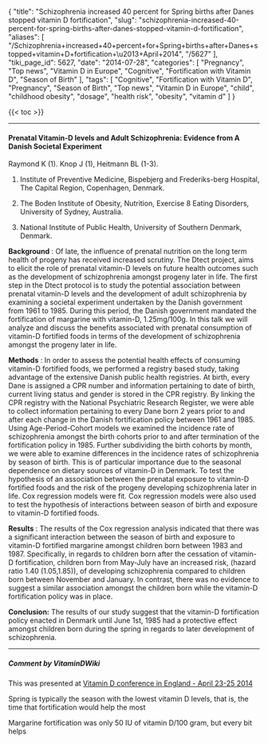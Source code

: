 {
    "title": "Schizophrenia increased 40 percent for Spring births after Danes stopped vitamin D fortification",
    "slug": "schizophrenia-increased-40-percent-for-spring-births-after-danes-stopped-vitamin-d-fortification",
    "aliases": [
        "/Schizophrenia+increased+40+percent+for+Spring+births+after+Danes+stopped+vitamin+D+fortification+\u2013+April+2014",
        "/5627"
    ],
    "tiki_page_id": 5627,
    "date": "2014-07-28",
    "categories": [
        "Pregnancy",
        "Top news",
        "Vitamin D in Europe",
        "Cognitive",
        "Fortification with Vitamin D",
        "Season of Birth"
    ],
    "tags": [
        "Cognitive",
        "Fortification with Vitamin D",
        "Pregnancy",
        "Season of Birth",
        "Top news",
        "Vitamin D in Europe",
        "child",
        "childhood obesity",
        "dosage",
        "health risk",
        "obesity",
        "vitamin d"
    ]
}


{{< toc >}}

---

#### Prenatal Vitamin-D levels and Adult Schizophrenia: Evidence from A Danish Societal Experiment

Raymond K (1). Knop J (1), Heitmann BL (1-3).

1. Institute of Preventive Medicine, Bispebjerg and Frederiks-berg Hospital, The Capital Region, Copenhagen, Denmark.

2. The Boden Institute of Obesity, Nutrition, Exercise 8 Eating Disorders, University of Sydney, Australia.

3. National Institute of Public Health, University of Southern Denmark, Denmark.

 **Background** : Of late, the influence of prenatal nutrition on the long term health of progeny has received increased scrutiny. The Dtect project, aims to elicit the role of prenatal vitamin-D levels on future health outcomes such as the development of schizophrenia amongst progeny later in life. The first step in the Dtect protocol is to study the potential association between prenatal vitamin-D levels and the development of adult schizophrenia by examining a societal experiment undertaken by the Danish government from 1961 to 1985. During this period, the Danish government mandated the fortification of margarine with vitamin-D, 1.25mg/100g. In this talk we will analyze and discuss the benefits associated with prenatal consumption of vitamin-D fortified foods in terms of the development of schizophrenia amongst the progeny later in life. 

 **Methods** : In order to assess the potential health effects of consuming vitamin-D fortified foods, we performed a registry based study, taking advantage of the extensive Danish public health registries. At birth, every Dane is assigned a CPR number and information pertaining to date of birth, current living status and gender is stored in the CPR registry. By linking the CPR registry with the National Psychiatric Research Register, we were able to collect information pertaining to every Dane born 2 years prior to and after each change in the Danish fortification policy between 1961 and 1985. Using Age-Period-Cohort models we examined the incidence rate of schizophrenia amongst the birth cohorts prior to and after termination of the fortification policy in 1985. Further subdividing the birth cohorts by month, we were able to examine differences in the incidence rates of schizophrenia by season of birth. This is of particular importance due to the seasonal dependence on dietary sources of vitamin-D in Denmark. To test the hypothesis of an association between the prenatal exposure to vitamin-D fortified foods and the risk of the progeny developing schizophrenia later in life. Cox regression models were fit. Cox regression models were also used to test the hypothesis of interactions between season of birth and exposure to vitamin-D fortified foods.

 **Results** : The results of the Cox regression analysis indicated that there was a significant interaction between the season of birth and exposure to vitamin-D fortified margarine amongst children born between 1983 and 1987. Specifically, in regards to children born after the cessation of vitamin-D fortification, children born from May-July have an increased risk, (hazard ratio 1.40 (1.05,1.85)), of developing schizophrenia compared to children born between November and January. In contrast, there was no evidence to suggest a similar association amongst the children born while the vitamin-D fortification policy was in place.

 **Conclusion:**  The results of our study suggest that the vitamin-D fortification policy enacted in Denmark until June 1st, 1985 had a protective effect amongst children born during the spring in regards to later development of schizophrenia.

---

##### Comment by VitaminDWiki

This was presented at [Vitamin D conference in England - April 23-25 2014](/posts/vitamin-d-conference-in-england-april-23-25-2014)

Spring is typically the season with the lowest vitamin D levels, that is, the time that fortification would help the most

Margarine fortification was only 50 IU of vitamin D/100 gram, but every bit helps